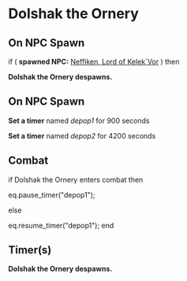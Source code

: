 # Dolshak the Ornery
## On NPC Spawn

if ( **spawned NPC:**  [Neffiken, Lord of Kelek\`Vor](/npc/210251) ) then 
 

**Dolshak the Ornery despawns.**

## On NPC Spawn

**Set a timer** named *depop1* for 900 seconds

**Set a timer** named *depop2* for 4200 seconds
## Combat

if  Dolshak the Ornery enters combat  then


eq.pause_timer("depop1");

else


eq.resume_timer("depop1");
end

## Timer(s)

**Dolshak the Ornery despawns.**